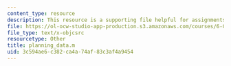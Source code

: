 ```yaml
---
content_type: resource
description: This resource is a supporting file helpful for assignments.
file: https://ol-ocw-studio-app-production.s3.amazonaws.com/courses/6-079-introduction-to-convex-optimization-fall-2009/3c594ae6c382ca4a74af83c3af4a9454_planning_data.m
file_type: text/x-objcsrc
resourcetype: Other
title: planning_data.m
uid: 3c594ae6-c382-ca4a-74af-83c3af4a9454
---
```


